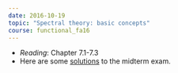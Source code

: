 ```yaml
---
date: 2016-10-19
topic: "Spectral theory: basic concepts"
course: functional_fa16
---
```

- *Reading*: Chapter 7.1-7.3
- Here are some [solutions](http://ckottke.ncf.edu/functional/midterm_solns.pdf) to the midterm exam.
